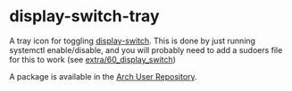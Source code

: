 # display-switch-tray

A tray icon for toggling [display-switch](https://github.com/haimgel/display-switch). This is done by just running systemctl enable/disable, and you will probably need to add a sudoers file for this to work (see [extra/60_display_switch](extra/60_display_switch))

A package is available in the [Arch User Repository](https://aur.archlinux.org/packages/display-switch-tray).
